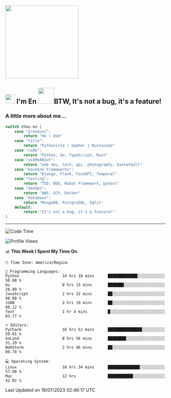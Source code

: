 <img align='center' src="https://media.giphy.com/media/GP1TJJSV4Ys1r64q2A/giphy.gif" width="230">

<h2><img src="https://emojis.slackmojis.com/emojis/images/1531849430/4246/blob-sunglasses.gif?1531849430" width="30"/> I'm En <img src="https://media.giphy.com/media/12oufCB0MyZ1Go/giphy.gif" width="50">BTW, It's not a bug, it's a feature!</h2>


<!-- <img align='right' src="https://media.giphy.com/media/M9gbBd9nbDrOTu1Mqx/giphy.gif" width="230"> -->


### A little more about me... 
<!--
```javascript
const zhou-en = {
    pronouns: "He" | "Him",
    title: "Pythonista" | "Gopher" | "Rustacean",
    code: ["Python", "Go", "Rust", "TypeScript"],
    askMeAbout: ["web dev", "tech", "app dev", "photography"],
    technologies: {
        backEnd: {
            python: ["Django", "Flask", "FaskAPI"],
            go: []
        },
        scraping: ["selenium", "scrapy", "spider"],
        testing: ["Robot Framework"],
        devOps: ["AWS", "Docker", "GCP", "Nginx"],
        databases: ["mongo", "postgresql", "sqlite"],
        misc: ["Firebase", "Heroku"]
    },
    architecture: ["Event Driven Architecture", "Microservices"],
    currentFocus: ["Temporal", "Rust"],
    funFact: "It's not a bug, it's a feature!"
};
```
  -->

```go
switch zhou-en {
    case "pronouns":
        return "He | Him"
    case "title":
        return "Pythonista | Gopher | Rustacean"
    case "code":
        return "Python, Go, TypeScript, Rust"
    case "askMeAbout":
        return "web dev, tech, api, photography, basketball"
    case "backEnd Frameworks":
        return "Django, Flask, FaskAPI, Temporal"
    case "testing":
        return "TDD, BDD, Robot Framework, pytest"
    case "devOps":
        return "AWS, GCP, Docker"
    case "database":
        return "MongoDB, PostgreSQL, Sqlit"
    default:
        return "It's not a bug, it's a feature!"
}
```




---
<!--START_SECTION:waka-->
![Code Time](http://img.shields.io/badge/Code%20Time-824%20hrs%2021%20mins-blue)

![Profile Views](http://img.shields.io/badge/Profile%20Views-0-blue)

📊 **This Week I Spent My Time On** 

```text
🕑︎ Time Zone: America/Regina

💬 Programming Languages: 
Python                   14 hrs 18 mins      █████████████░░░░░░░░░░░░   50.08 % 
Go                       8 hrs 13 mins       ███████░░░░░░░░░░░░░░░░░░   28.80 % 
JavaScript               2 hrs 32 mins       ██░░░░░░░░░░░░░░░░░░░░░░░   08.88 % 
JSON                     2 hrs 19 mins       ██░░░░░░░░░░░░░░░░░░░░░░░   08.12 % 
Text                     1 hr 4 mins         █░░░░░░░░░░░░░░░░░░░░░░░░   03.77 % 

🔥 Editors: 
PyCharm                  16 hrs 51 mins      ███████████████░░░░░░░░░░   59.01 % 
GoLand                   8 hrs 56 mins       ████████░░░░░░░░░░░░░░░░░   31.29 % 
WebStorm                 2 hrs 46 mins       ██░░░░░░░░░░░░░░░░░░░░░░░   09.70 % 

💻 Operating System: 
Linux                    16 hrs 34 mins      ██████████████░░░░░░░░░░░   57.98 % 
Mac                      12 hrs              ███████████░░░░░░░░░░░░░░   42.02 % 
```


 Last Updated on 19/07/2023 02:46:17 UTC
<!--END_SECTION:waka-->
